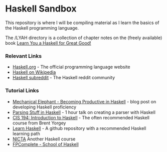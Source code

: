 Haskell Sandbox
===============

This repository is where I will be compiling material as I learn the basics of the Haskell programming language.

The /LYAH directory is a collection of chapter notes on the (freely available) book [Learn You a Haskell for Great Good!](http://learnyouahaskell.com/chapters)

### Relevant Links

* [Haskell.org](https://www.haskell.org/) - The official programming language website
* [Haskell on Wikipedia](http://en.wikipedia.org/wiki/Haskell_(programming_language))
* [Haskell subreddit](https://www.reddit.com/r/haskell/) - The Haskell reddit community

### Tutorial Links

* [Mechanical Elephant - Becoming Productive in Haskell](http://mechanical-elephant.com/thoughts/2015-04-20-becoming-productive-in-haskell/) - blog post on developing Haskell proficiency
* [Parsing Stuff in Haskell](https://www.youtube.com/watch?v=r_Enynu_TV0) - 1 hour talk on creating a parser with Haskell
* [CIS 194: Introduction to Haskell](http://www.cis.upenn.edu/~cis194/spring13/) - The often recommended Haskell course from Brent Yorgey
* [Learn Haskell](https://github.com/bitemyapp/learnhaskell) - A github repository with a recommended Haskell learning path
* [NICTA](https://github.com/NICTA/course) Another Haskell course
* [FPComplete - School of Haskell](https://www.fpcomplete.com/school)
